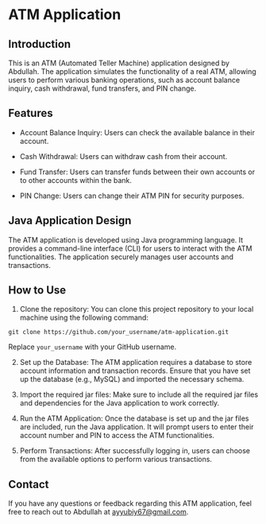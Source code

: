 # ATM Application

## Introduction

This is an ATM (Automated Teller Machine) application designed by Abdullah. The application simulates the functionality of a real ATM, allowing users to perform various banking operations, such as account balance inquiry, cash withdrawal, fund transfers, and PIN change.

## Features

- Account Balance Inquiry: Users can check the available balance in their account.

- Cash Withdrawal: Users can withdraw cash from their account.

- Fund Transfer: Users can transfer funds between their own accounts or to other accounts within the bank.

- PIN Change: Users can change their ATM PIN for security purposes.

## Java Application Design

The ATM application is developed using Java programming language. It provides a command-line interface (CLI) for users to interact with the ATM functionalities. The application securely manages user accounts and transactions.

## How to Use

1. Clone the repository: You can clone this project repository to your local machine using the following command:

```
git clone https://github.com/your_username/atm-application.git
```

Replace `your_username` with your GitHub username.

2. Set up the Database: The ATM application requires a database to store account information and transaction records. Ensure that you have set up the database (e.g., MySQL) and imported the necessary schema.

3. Import the required jar files: Make sure to include all the required jar files and dependencies for the Java application to work correctly.

4. Run the ATM Application: Once the database is set up and the jar files are included, run the Java application. It will prompt users to enter their account number and PIN to access the ATM functionalities.

5. Perform Transactions: After successfully logging in, users can choose from the available options to perform various transactions.

## Contact

If you have any questions or feedback regarding this ATM application, feel free to reach out to Abdullah at ayyubiy67@gmail.com.
